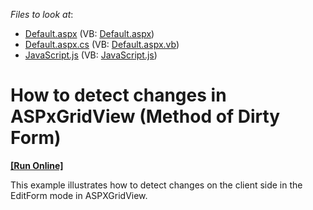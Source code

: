 <!-- default file list -->
*Files to look at*:

* [Default.aspx](./CS/Default.aspx) (VB: [Default.aspx](./VB/Default.aspx))
* [Default.aspx.cs](./CS/Default.aspx.cs) (VB: [Default.aspx.vb](./VB/Default.aspx.vb))
* [JavaScript.js](./CS/JavaScript.js) (VB: [JavaScript.js](./VB/JavaScript.js))
<!-- default file list end -->
# How to detect changes in ASPxGridView (Method of Dirty Form)
<!-- run online -->
**[[Run Online]](https://codecentral.devexpress.com/t572573/)**
<!-- run online end -->


<p>This example illustrates how to detect changes on the client side in the EditForm mode in ASPXGridView.</p>

<br/>


